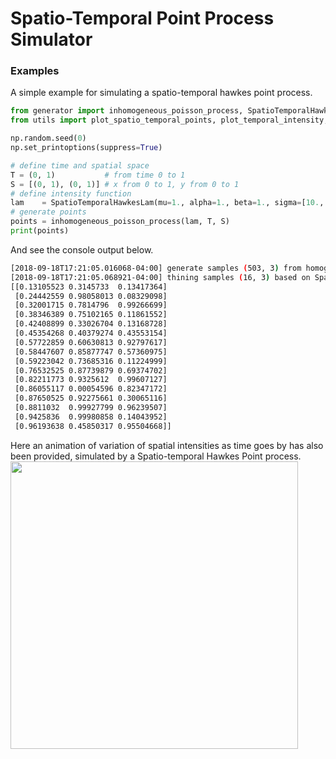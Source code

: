Spatio-Temporal Point Process Simulator
===

### Examples

A simple example for simulating a spatio-temporal hawkes point process.
```python
from generator import inhomogeneous_poisson_process, SpatioTemporalHawkesLam
from utils import plot_spatio_temporal_points, plot_temporal_intensity, plot_spatial_intensity

np.random.seed(0)
np.set_printoptions(suppress=True)

# define time and spatial space
T = (0, 1)           # from time 0 to 1
S = [(0, 1), (0, 1)] # x from 0 to 1, y from 0 to 1
# define intensity function
lam    = SpatioTemporalHawkesLam(mu=1., alpha=1., beta=1., sigma=[10., 1.])
# generate points
points = inhomogeneous_poisson_process(lam, T, S)
print(points)
```

And see the console output below.
```bash
[2018-09-18T17:21:05.016068-04:00] generate samples (503, 3) from homogeneous poisson point process
[2018-09-18T17:21:05.068921-04:00] thining samples (16, 3) based on Spatio-temporal Hawkes point process intensity with mu=1, beta=1, sigma=[10.0, 1.0]
[[0.13105523 0.3145733  0.13417364]
 [0.24442559 0.98058013 0.08329098]
 [0.32001715 0.7814796  0.99266699]
 [0.38346389 0.75102165 0.11861552]
 [0.42408899 0.33026704 0.13168728]
 [0.45354268 0.40379274 0.43553154]
 [0.57722859 0.60630813 0.92797617]
 [0.58447607 0.85877747 0.57360975]
 [0.59223042 0.73685316 0.11224999]
 [0.76532525 0.87739879 0.69374702]
 [0.82211773 0.9325612  0.99607127]
 [0.86055117 0.00054596 0.82347172]
 [0.87650525 0.92275661 0.30065116]
 [0.8811032  0.99927799 0.96239507]
 [0.9425836  0.99980858 0.14043952]
 [0.96193638 0.45850317 0.95504668]]
```

Here an animation of variation of spatial intensities as time goes by has also been provided, simulated by a Spatio-temporal Hawkes Point process.
<img width="460" height="460" src="https://github.com/meowoodie/Spatio-Temporal-Point-Process-Simulator/blob/master/results/hpp_clips.gif">
